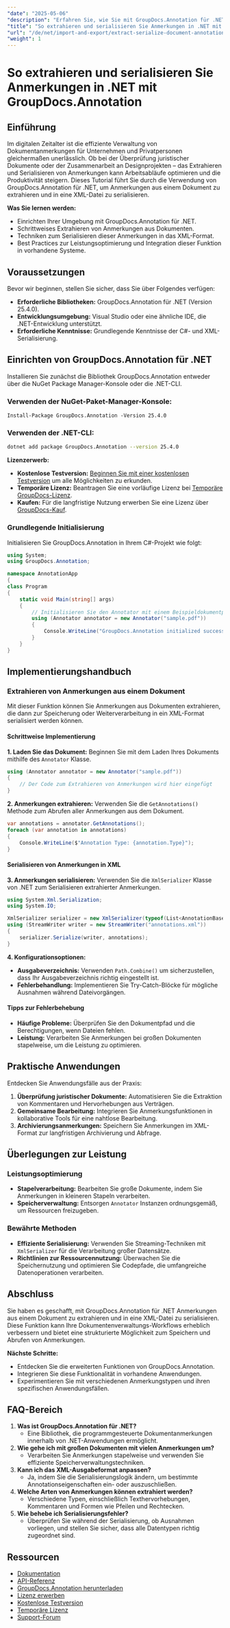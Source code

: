 ```yaml
---
"date": "2025-05-06"
"description": "Erfahren Sie, wie Sie mit GroupDocs.Annotation für .NET Anmerkungen aus Dokumenten extrahieren und in XML serialisieren. Optimieren Sie noch heute Ihren Dokumentenmanagement-Workflow!"
"title": "So extrahieren und serialisieren Sie Anmerkungen in .NET mit GroupDocs.Annotation"
"url": "/de/net/import-and-export/extract-serialize-document-annotations-groupdocs-net/"
"weight": 1
---
```


# So extrahieren und serialisieren Sie Anmerkungen in .NET mit GroupDocs.Annotation

## Einführung
Im digitalen Zeitalter ist die effiziente Verwaltung von Dokumentanmerkungen für Unternehmen und Privatpersonen gleichermaßen unerlässlich. Ob bei der Überprüfung juristischer Dokumente oder der Zusammenarbeit an Designprojekten – das Extrahieren und Serialisieren von Anmerkungen kann Arbeitsabläufe optimieren und die Produktivität steigern. Dieses Tutorial führt Sie durch die Verwendung von GroupDocs.Annotation für .NET, um Anmerkungen aus einem Dokument zu extrahieren und in eine XML-Datei zu serialisieren.

**Was Sie lernen werden:**
- Einrichten Ihrer Umgebung mit GroupDocs.Annotation für .NET.
- Schrittweises Extrahieren von Anmerkungen aus Dokumenten.
- Techniken zum Serialisieren dieser Anmerkungen in das XML-Format.
- Best Practices zur Leistungsoptimierung und Integration dieser Funktion in vorhandene Systeme.

## Voraussetzungen
Bevor wir beginnen, stellen Sie sicher, dass Sie über Folgendes verfügen:
- **Erforderliche Bibliotheken:** GroupDocs.Annotation für .NET (Version 25.4.0).
- **Entwicklungsumgebung:** Visual Studio oder eine ähnliche IDE, die .NET-Entwicklung unterstützt.
- **Erforderliche Kenntnisse:** Grundlegende Kenntnisse der C#- und XML-Serialisierung.

## Einrichten von GroupDocs.Annotation für .NET
Installieren Sie zunächst die Bibliothek GroupDocs.Annotation entweder über die NuGet Package Manager-Konsole oder die .NET-CLI.

### Verwenden der NuGet-Paket-Manager-Konsole:
```shell
Install-Package GroupDocs.Annotation -Version 25.4.0
```

### Verwenden der .NET-CLI:
```bash
dotnet add package GroupDocs.Annotation --version 25.4.0
```

**Lizenzerwerb:**
- **Kostenlose Testversion:** [Beginnen Sie mit einer kostenlosen Testversion](https://releases.groupdocs.com/annotation/net/) um alle Möglichkeiten zu erkunden.
- **Temporäre Lizenz:** Beantragen Sie eine vorläufige Lizenz bei [Temporäre GroupDocs-Lizenz](https://purchase.groupdocs.com/temporary-license/).
- **Kaufen:** Für die langfristige Nutzung erwerben Sie eine Lizenz über [GroupDocs-Kauf](https://purchase.groupdocs.com/buy).

### Grundlegende Initialisierung
Initialisieren Sie GroupDocs.Annotation in Ihrem C#-Projekt wie folgt:
```csharp
using System;
using GroupDocs.Annotation;

namespace AnnotationApp
{
class Program
{
    static void Main(string[] args)
    {
        // Initialisieren Sie den Annotator mit einem Beispieldokumentpfad
        using (Annotator annotator = new Annotator("sample.pdf"))
        {
            Console.WriteLine("GroupDocs.Annotation initialized successfully.");
        }
    }
}
```

## Implementierungshandbuch

### Extrahieren von Anmerkungen aus einem Dokument
Mit dieser Funktion können Sie Anmerkungen aus Dokumenten extrahieren, die dann zur Speicherung oder Weiterverarbeitung in ein XML-Format serialisiert werden können.

#### Schrittweise Implementierung
**1. Laden Sie das Dokument:**
Beginnen Sie mit dem Laden Ihres Dokuments mithilfe des `Annotator` Klasse.
```csharp
using (Annotator annotator = new Annotator("sample.pdf"))
{
    // Der Code zum Extrahieren von Anmerkungen wird hier eingefügt
}
```

**2. Anmerkungen extrahieren:**
Verwenden Sie die `GetAnnotations()` Methode zum Abrufen aller Anmerkungen aus dem Dokument.
```csharp
var annotations = annotator.GetAnnotations();
foreach (var annotation in annotations)
{
    Console.WriteLine($"Annotation Type: {annotation.Type}");
}
```

#### Serialisieren von Anmerkungen in XML
**3. Anmerkungen serialisieren:**
Verwenden Sie die `XmlSerializer` Klasse von .NET zum Serialisieren extrahierter Anmerkungen.
```csharp
using System.Xml.Serialization;
using System.IO;

XmlSerializer serializer = new XmlSerializer(typeof(List<AnnotationBase>));
using (StreamWriter writer = new StreamWriter("annotations.xml"))
{
    serializer.Serialize(writer, annotations);
}
```

**4. Konfigurationsoptionen:**
- **Ausgabeverzeichnis:** Verwenden `Path.Combine()` um sicherzustellen, dass Ihr Ausgabeverzeichnis richtig eingestellt ist.
- **Fehlerbehandlung:** Implementieren Sie Try-Catch-Blöcke für mögliche Ausnahmen während Dateivorgängen.

#### Tipps zur Fehlerbehebung
- **Häufige Probleme:** Überprüfen Sie den Dokumentpfad und die Berechtigungen, wenn Dateien fehlen.
- **Leistung:** Verarbeiten Sie Anmerkungen bei großen Dokumenten stapelweise, um die Leistung zu optimieren.

## Praktische Anwendungen
Entdecken Sie Anwendungsfälle aus der Praxis:
1. **Überprüfung juristischer Dokumente:** Automatisieren Sie die Extraktion von Kommentaren und Hervorhebungen aus Verträgen.
2. **Gemeinsame Bearbeitung:** Integrieren Sie Anmerkungsfunktionen in kollaborative Tools für eine nahtlose Bearbeitung.
3. **Archivierungsanmerkungen:** Speichern Sie Anmerkungen im XML-Format zur langfristigen Archivierung und Abfrage.

## Überlegungen zur Leistung
### Leistungsoptimierung
- **Stapelverarbeitung:** Bearbeiten Sie große Dokumente, indem Sie Anmerkungen in kleineren Stapeln verarbeiten.
- **Speicherverwaltung:** Entsorgen `Annotator` Instanzen ordnungsgemäß, um Ressourcen freizugeben.

### Bewährte Methoden
- **Effiziente Serialisierung:** Verwenden Sie Streaming-Techniken mit `XmlSerializer` für die Verarbeitung großer Datensätze.
- **Richtlinien zur Ressourcennutzung:** Überwachen Sie die Speichernutzung und optimieren Sie Codepfade, die umfangreiche Datenoperationen verarbeiten.

## Abschluss
Sie haben es geschafft, mit GroupDocs.Annotation für .NET Anmerkungen aus einem Dokument zu extrahieren und in eine XML-Datei zu serialisieren. Diese Funktion kann Ihre Dokumentenverwaltungs-Workflows erheblich verbessern und bietet eine strukturierte Möglichkeit zum Speichern und Abrufen von Anmerkungen.

**Nächste Schritte:**
- Entdecken Sie die erweiterten Funktionen von GroupDocs.Annotation.
- Integrieren Sie diese Funktionalität in vorhandene Anwendungen.
- Experimentieren Sie mit verschiedenen Anmerkungstypen und ihren spezifischen Anwendungsfällen.

## FAQ-Bereich
1. **Was ist GroupDocs.Annotation für .NET?**
   - Eine Bibliothek, die programmgesteuerte Dokumentanmerkungen innerhalb von .NET-Anwendungen ermöglicht.
2. **Wie gehe ich mit großen Dokumenten mit vielen Anmerkungen um?**
   - Verarbeiten Sie Anmerkungen stapelweise und verwenden Sie effiziente Speicherverwaltungstechniken.
3. **Kann ich das XML-Ausgabeformat anpassen?**
   - Ja, indem Sie die Serialisierungslogik ändern, um bestimmte Annotationseigenschaften ein- oder auszuschließen.
4. **Welche Arten von Anmerkungen können extrahiert werden?**
   - Verschiedene Typen, einschließlich Texthervorhebungen, Kommentaren und Formen wie Pfeilen und Rechtecken.
5. **Wie behebe ich Serialisierungsfehler?**
   - Überprüfen Sie während der Serialisierung, ob Ausnahmen vorliegen, und stellen Sie sicher, dass alle Datentypen richtig zugeordnet sind.

## Ressourcen
- [Dokumentation](https://docs.groupdocs.com/annotation/net/)
- [API-Referenz](https://reference.groupdocs.com/annotation/net/)
- [GroupDocs.Annotation herunterladen](https://releases.groupdocs.com/annotation/net/)
- [Lizenz erwerben](https://purchase.groupdocs.com/buy)
- [Kostenlose Testversion](https://releases.groupdocs.com/annotation/net/)
- [Temporäre Lizenz](https://purchase.groupdocs.com/temporary-license/)
- [Support-Forum](https://forum.groupdocs.com/c/annotation/)